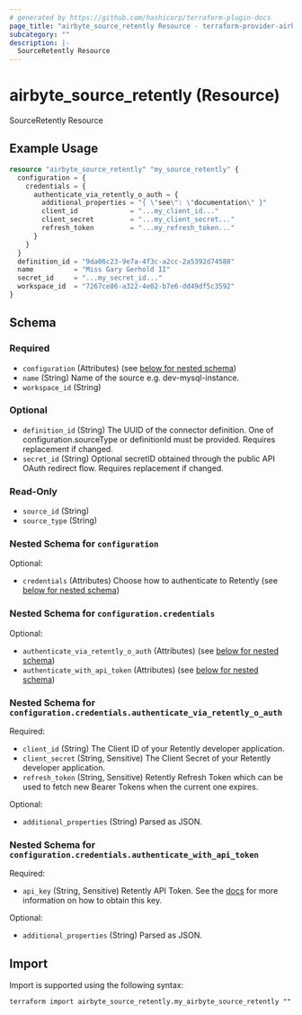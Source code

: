 ```yaml
---
# generated by https://github.com/hashicorp/terraform-plugin-docs
page_title: "airbyte_source_retently Resource - terraform-provider-airbyte"
subcategory: ""
description: |-
  SourceRetently Resource
---
```


# airbyte_source_retently (Resource)

SourceRetently Resource

## Example Usage

```terraform
resource "airbyte_source_retently" "my_source_retently" {
  configuration = {
    credentials = {
      authenticate_via_retently_o_auth = {
        additional_properties = "{ \"see\": \"documentation\" }"
        client_id             = "...my_client_id..."
        client_secret         = "...my_client_secret..."
        refresh_token         = "...my_refresh_token..."
      }
    }
  }
  definition_id = "9da06c23-9e7a-4f3c-a2cc-2a5392d74588"
  name          = "Miss Gary Gerhold II"
  secret_id     = "...my_secret_id..."
  workspace_id  = "7267ce86-a322-4e02-b7e6-dd49df5c3592"
}
```

<!-- schema generated by tfplugindocs -->
## Schema

### Required

- `configuration` (Attributes) (see [below for nested schema](#nestedatt--configuration))
- `name` (String) Name of the source e.g. dev-mysql-instance.
- `workspace_id` (String)

### Optional

- `definition_id` (String) The UUID of the connector definition. One of configuration.sourceType or definitionId must be provided. Requires replacement if changed.
- `secret_id` (String) Optional secretID obtained through the public API OAuth redirect flow. Requires replacement if changed.

### Read-Only

- `source_id` (String)
- `source_type` (String)

<a id="nestedatt--configuration"></a>
### Nested Schema for `configuration`

Optional:

- `credentials` (Attributes) Choose how to authenticate to Retently (see [below for nested schema](#nestedatt--configuration--credentials))

<a id="nestedatt--configuration--credentials"></a>
### Nested Schema for `configuration.credentials`

Optional:

- `authenticate_via_retently_o_auth` (Attributes) (see [below for nested schema](#nestedatt--configuration--credentials--authenticate_via_retently_o_auth))
- `authenticate_with_api_token` (Attributes) (see [below for nested schema](#nestedatt--configuration--credentials--authenticate_with_api_token))

<a id="nestedatt--configuration--credentials--authenticate_via_retently_o_auth"></a>
### Nested Schema for `configuration.credentials.authenticate_via_retently_o_auth`

Required:

- `client_id` (String) The Client ID of your Retently developer application.
- `client_secret` (String, Sensitive) The Client Secret of your Retently developer application.
- `refresh_token` (String, Sensitive) Retently Refresh Token which can be used to fetch new Bearer Tokens when the current one expires.

Optional:

- `additional_properties` (String) Parsed as JSON.


<a id="nestedatt--configuration--credentials--authenticate_with_api_token"></a>
### Nested Schema for `configuration.credentials.authenticate_with_api_token`

Required:

- `api_key` (String, Sensitive) Retently API Token. See the <a href="https://app.retently.com/settings/api/tokens">docs</a> for more information on how to obtain this key.

Optional:

- `additional_properties` (String) Parsed as JSON.

## Import

Import is supported using the following syntax:

```shell
terraform import airbyte_source_retently.my_airbyte_source_retently ""
```
